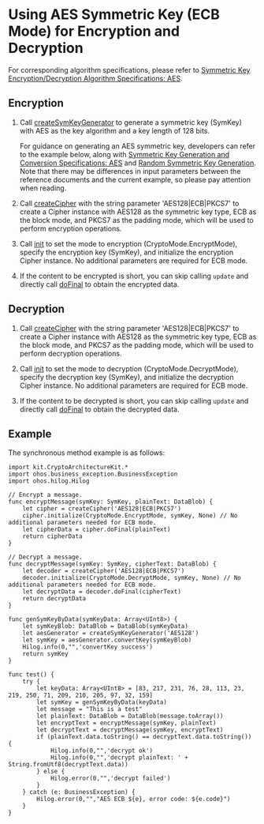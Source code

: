 # Using AES Symmetric Key (ECB Mode) for Encryption and Decryption

For corresponding algorithm specifications, please refer to [Symmetric Key Encryption/Decryption Algorithm Specifications: AES](./cj-crypto-sym-encrypt-decrypt-spec.md#aes).

## Encryption

1. Call [createSymKeyGenerator](../../../../API_Reference/source_en/apis/CryptoArchitectureKit/cj-apis-crypto.md#func-createsymkeygeneratorstring) to generate a symmetric key (SymKey) with AES as the key algorithm and a key length of 128 bits.

   For guidance on generating an AES symmetric key, developers can refer to the example below, along with [Symmetric Key Generation and Conversion Specifications: AES](./cj-crypto-sym-key-generation-conversion-spec.md#aes) and [Random Symmetric Key Generation](./cj-crypto-generate-sym-key-randomly.md). Note that there may be differences in input parameters between the reference documents and the current example, so please pay attention when reading.

2. Call [createCipher](../../../../API_Reference/source_en/apis/CryptoArchitectureKit/cj-apis-crypto.md#func-createcipherstring) with the string parameter 'AES128|ECB|PKCS7' to create a Cipher instance with AES128 as the symmetric key type, ECB as the block mode, and PKCS7 as the padding mode, which will be used to perform encryption operations.

3. Call [init](../../../../API_Reference/source_en/apis/CryptoArchitectureKit/cj-apis-crypto.md#func-initcryptomode-key-paramsspec) to set the mode to encryption (CryptoMode.EncryptMode), specify the encryption key (SymKey), and initialize the encryption Cipher instance. No additional parameters are required for ECB mode.

4. If the content to be encrypted is short, you can skip calling `update` and directly call [doFinal](../../../../API_Reference/source_en/apis/CryptoArchitectureKit/cj-apis-crypto.md#func-dofinaldatablob) to obtain the encrypted data.

## Decryption

1. Call [createCipher](../../../../API_Reference/source_en/apis/CryptoArchitectureKit/cj-apis-crypto.md#func-createcipherstring) with the string parameter 'AES128|ECB|PKCS7' to create a Cipher instance with AES128 as the symmetric key type, ECB as the block mode, and PKCS7 as the padding mode, which will be used to perform decryption operations.

2. Call [init](../../../../API_Reference/source_en/apis/CryptoArchitectureKit/cj-apis-crypto.md#func-initcryptomode-key-paramsspec) to set the mode to decryption (CryptoMode.DecryptMode), specify the decryption key (SymKey), and initialize the decryption Cipher instance. No additional parameters are required for ECB mode.

3. If the content to be decrypted is short, you can skip calling `update` and directly call [doFinal](../../../../API_Reference/source_en/apis/CryptoArchitectureKit/cj-apis-crypto.md#func-dofinaldatablob) to obtain the decrypted data.

## Example

The synchronous method example is as follows:

<!-- compile -->

```cangjie
import kit.CryptoArchitectureKit.*
import ohos.business_exception.BusinessException
import ohos.hilog.Hilog

// Encrypt a message.
func encryptMessage(symKey: SymKey, plainText: DataBlob) {
    let cipher = createCipher('AES128|ECB|PKCS7')
    cipher.initialize(CryptoMode.EncryptMode, symKey, None) // No additional parameters needed for ECB mode.
    let cipherData = cipher.doFinal(plainText)
    return cipherData
}

// Decrypt a message.
func decryptMessage(symKey: SymKey, cipherText: DataBlob) {
    let decoder = createCipher('AES128|ECB|PKCS7')
    decoder.initialize(CryptoMode.DecryptMode, symKey, None) // No additional parameters needed for ECB mode.
    let decryptData = decoder.doFinal(cipherText)
    return decryptData
}

func genSymKeyByData(symKeyData: Array<UInt8>) {
    let symKeyBlob: DataBlob = DataBlob(symKeyData)
    let aesGenerator = createSymKeyGenerator('AES128')
    let symKey = aesGenerator.convertKey(symKeyBlob)
    Hilog.info(0,"",'convertKey success')
    return symKey
}

func test() {
    try {
        let keyData: Array<UInt8> = [83, 217, 231, 76, 28, 113, 23, 219, 250, 71, 209, 210, 205, 97, 32, 159]
        let symKey = genSymKeyByData(keyData)
        let message = "This is a test"
        let plainText: DataBlob = DataBlob(message.toArray())
        let encryptText = encryptMessage(symKey, plainText)
        let decryptText = decryptMessage(symKey, encryptText)
        if (plainText.data.toString() == decryptText.data.toString()) {
            Hilog.info(0,"",'decrypt ok')
            Hilog.info(0,"",'decrypt plainText: ' + String.fromUtf8(decryptText.data))
        } else {
            Hilog.error(0,"",'decrypt failed')
        }
    } catch (e: BusinessException) {
        Hilog.error(0,"","AES ECB ${e}, error code: ${e.code}")
    }
}
```